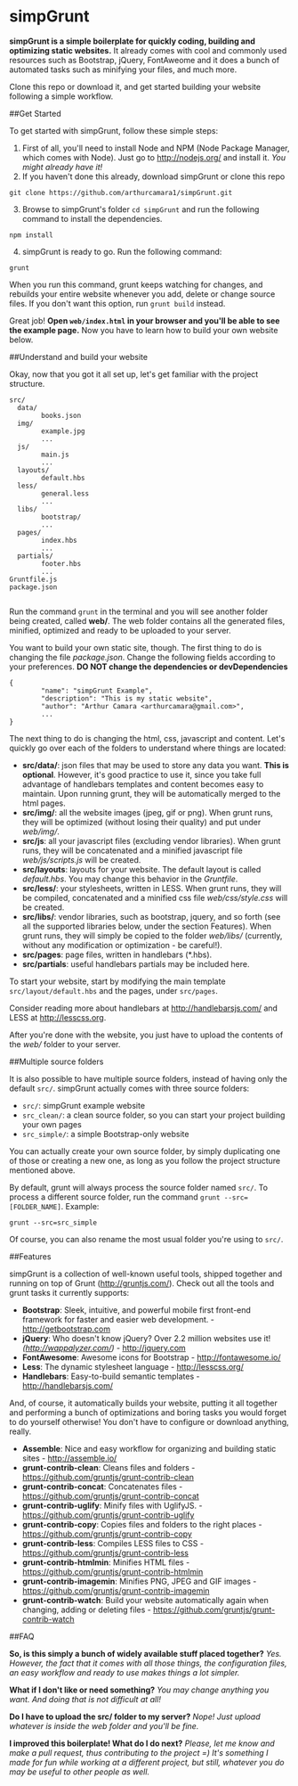 simpGrunt
=========

**simpGrunt is a simple boilerplate for quickly coding, building and optimizing static websites.**
It already comes with cool and commonly used resources such as Bootstrap, jQuery, FontAweome and it does a bunch of automated tasks such as minifying your files, and much more.

Clone this repo or download it, and get started building your website following a simple workflow.

##Get Started

To get started with simpGrunt, follow these simple steps:

1. First of all, you'll need to install Node and NPM (Node Package Manager, which comes with Node). Just go to http://nodejs.org/ and install it. *You might already have it!*
2. If you haven't done this already, download simpGrunt or clone this repo
```
git clone https://github.com/arthurcamara1/simpGrunt.git
```
3. Browse to simpGrunt's folder ```cd simpGrunt``` and run the following command to install the dependencies.
```
npm install
```
4. simpGrunt is ready to go. Run the following command:
```
grunt
```

When you run this command, grunt keeps watching for changes, and rebuilds your entire website whenever you add, delete or change source files. If you don't want this option, run ```grunt build``` instead.

Great job! **Open ```web/index.html``` in your browser and you'll be able to see the example page.** Now you have to learn how to build your own website below.

##Understand and build your website

Okay, now that you got it all set up, let's get familiar with the project structure.

```
src/
  data/
        books.json
  img/
        example.jpg
        ...
  js/
        main.js
        ...
  layouts/
        default.hbs
  less/
        general.less
        ...
  libs/
        bootstrap/
        ...
  pages/
        index.hbs
        ...
  partials/
        footer.hbs
        ...
Gruntfile.js
package.json
    
```

Run the command ```grunt``` in the terminal and you will see another folder being created, called **web/**. The web folder contains all the generated files, minified, optimized and ready to be uploaded to your server.

You want to build your own static site, though. The first thing to do is changing the file *package.json*. Change the following fields according to your preferences. **DO NOT change the dependencies or devDependencies**
```
{
        "name": "simpGrunt Example",
        "description": "This is my static website",
        "author": "Arthur Camara <arthurcamara@gmail.com>",
        ...
}
```

The next thing to do is changing the html, css, javascript and content. Let's quickly go over each of the folders to understand where things are located:

- **src/data/**: json files that may be used to store any data you want. **This is optional**. However, it's good practice to use it, since you take full advantage of handlebars templates and content becomes easy to maintain. Upon running grunt, they will be automatically merged to the html pages.
- **src/img/**: all the website images (jpeg, gif or png). When grunt runs, they will be optimized (without losing their quality) and put under *web/img/*.
- **src/js**: all your javascript files (excluding vendor libraries). When grunt runs, they will be concatenated and a minified javascript file *web/js/scripts.js* will be created.
- **src/layouts**: layouts for your website. The default layout is called *default.hbs*. You may change this behavior in the *Gruntfile*.
- **src/less/**: your stylesheets, written in LESS. When grunt runs, they will be compiled, concatenated and a minified css file *web/css/style.css* will be created.
- **src/libs/**: vendor libraries, such as bootstrap, jquery, and so forth (see all the supported libraries below, under the section Features). When grunt runs, they will simply be copied to the folder *web/libs/* (currently, without any modification or optimization - be careful!).
- **src/pages**: page files, written in handlebars (*.hbs).
- **src/partials**: useful handlebars partials may be included here.

To start your website, start by modifying the main template ```src/layout/default.hbs``` and the pages, under ```src/pages```.

Consider reading more about handlebars at http://handlebarsjs.com/ and LESS at http://lesscss.org.

After you're done with the website, you just have to upload the contents of the *web/* folder to your server.

##Multiple source folders

It is also possible to have multiple source folders, instead of having only the default ```src/```. simpGrunt actually comes with three source folders:

- ```src/```: simpGrunt example website
- ```src_clean/```: a clean source folder, so you can start your project building your own pages
- ```src_simple/```: a simple Bootstrap-only website

You can actually create your own source folder, by simply duplicating one of those or creating a new one, as long as you follow the project structure mentioned above.

By default, grunt will always process the source folder named ```src/```. To process a different source folder, run the command ```grunt --src=[FOLDER_NAME]```. Example:

```
grunt --src=src_simple
```

Of course, you can also rename the most usual folder you're using to ```src/```.


##Features

simpGrunt is a collection of well-known useful tools, shipped together and running on top of Grunt (http://gruntjs.com/). Check out all the tools and grunt tasks it currently supports:

- **Bootstrap**: Sleek, intuitive, and powerful mobile first front-end framework for faster and easier web development. - http://getbootstrap.com
- **jQuery**: Who doesn't know jQuery? Over 2.2 million websites use it! *(http://wappalyzer.com/)* - http://jquery.com
- **FontAwesome**: Awesome icons for Bootstrap - http://fontawesome.io/
- **Less**: The dynamic stylesheet language - http://lesscss.org/
- **Handlebars**: Easy-to-build semantic templates - http://handlebarsjs.com/

And, of course, it automatically builds your website, putting it all together and performing a bunch of optimizations and boring tasks you would forget to do yourself otherwise! You don't have to configure or download anything, really.
- **Assemble**: Nice and easy workflow for organizing and building static sites - http://assemble.io/
- **grunt-contrib-clean**: Cleans files and folders - https://github.com/gruntjs/grunt-contrib-clean
- **grunt-contrib-concat**: Concatenates files - https://github.com/gruntjs/grunt-contrib-concat
- **grunt-contrib-uglify**: Minify files with UglifyJS. - https://github.com/gruntjs/grunt-contrib-uglify
- **grunt-contrib-copy**: Copies files and folders to the right places - https://github.com/gruntjs/grunt-contrib-copy
- **grunt-contrib-less**: Compiles LESS files to CSS - https://github.com/gruntjs/grunt-contrib-less
- **grunt-contrib-htmlmin**: Minifies HTML files - https://github.com/gruntjs/grunt-contrib-htmlmin
- **grunt-contrib-imagemin**: Minifies PNG, JPEG and GIF images - https://github.com/gruntjs/grunt-contrib-imagemin
- **grunt-contrib-watch**: Build your website automatically again when changing, adding or deleting files - https://github.com/gruntjs/grunt-contrib-watch

##FAQ

**So, is this simply a bunch of widely available stuff placed together?**
*Yes. However, the fact that it comes with all those things, the configuration files, an easy workflow and ready to use makes things a lot simpler.*

**What if I don't like or need something?**
*You may change anything you want. And doing that is not difficult at all!*

**Do I have to upload the src/ folder to my server?**
*Nope! Just upload whatever is inside the web folder and you'll be fine.*

**I improved this boilerplate! What do I do next?**
*Please, let me know and make a pull request, thus contributing to the project =) It's something I made for fun while working at a different project, but still, whatever you do may be useful to other people as well.*
